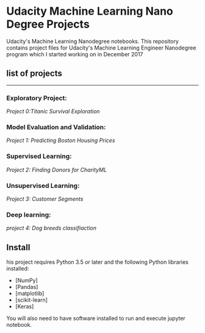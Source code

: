 # Udacity Machine Learning Nano Degree Projects

Udacity's Machine Learning Nanodegree notebooks.
This repository contains project files  for Udacity's Machine Learning Engineer Nanodegree program which I started working on in December 2017

## list of projects
------------------------------------------
### Exploratory Project:

*Project 0:Titanic Survival Exploration*

### Model Evaluation and Validation:

*Project 1: Predicting Boston Housing Prices*

### Supervised Learning:

*Project 2: Finding Donors for CharityML*

### Unsupervised Learning:

*Project 3: Customer Segments*

### Deep learning:
 
*project 4: Dog breeds classifiaction*


## Install
his project requires Python 3.5 or later and the following Python libraries installed:

* [NumPy]
* [Pandas]
* [matplotlib]
* [scikit-learn]
* [Keras]

You will also need to have software installed to run and execute jupyter notebook.




